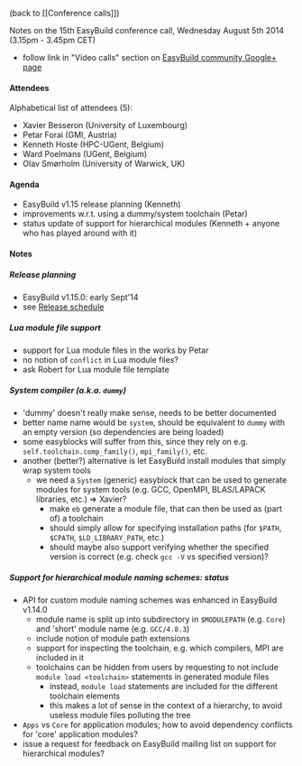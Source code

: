 (back to [[Conference calls]])

Notes on the 15th EasyBuild conference call, Wednesday August 5th 2014 (3.15pm - 3.45pm CET)

 * follow link in "Video calls" section on [EasyBuild community Google+ page](https://plus.google.com/communities/103632287931200436158)

#### Attendees

Alphabetical list of attendees (5):

* Xavier Besseron (University of Luxembourg)
* Petar Forai (GMI, Austria)
* Kenneth Hoste (HPC-UGent, Belgium)
* Ward Poelmans (UGent, Belgium)
* Olav Smørholm (University of Warwick, UK)

#### Agenda

* EasyBuild v1.15 release planning (Kenneth)
* improvements w.r.t. using a dummy/system toolchain (Petar)
* status update of support for hierarchical modules (Kenneth + anyone who has played around with it)

#### Notes

##### Release planning

 * EasyBuild v1.15.0: early Sept'14
 * see [Release schedule](Release-schedule)

##### Lua module file support

 * support for Lua module files in the works by Petar
  * no notion of `conflict` in Lua module files?
  * ask Robert for Lua module file template

##### System compiler (a.k.a. `dummy`)

 * 'dummy' doesn't really make sense, needs to be better documented
 * better name name would be `system`, should be equivalent to `dummy` with an empty version (so dependencies are being loaded)
 * some easyblocks will suffer from this, since they rely on e.g. `self.toolchain.comp_family()`, `mpi_family()`, etc.
 * another (better?) alternative is let EasyBuild install modules that simply wrap system tools
   * we need a `System` (generic) easyblock that can be used to generate modules for system tools (e.g. GCC, OpenMPI, BLAS/LAPACK libraries, etc.) => Xavier?
      *  make `eb` generate a module file, that can then be used as (part of) a toolchain
      * should simply allow for specifying installation paths (for `$PATH`, `$CPATH`, `$LD_LIBRARY_PATH`, etc.)
      * should maybe also support verifying whether the specified version is correct (e.g. check `gcc -V` vs specified version)?

##### Support for hierarchical module naming schemes: status

 * API for custom module naming schemes was enhanced in EasyBuild v1.14.0
    * module name is split up into subdirectory in `$MODULEPATH` (e.g. `Core`) and 'short' module name (e.g. `GCC/4.8.3`)
    * include notion of module path extensions
    * support for inspecting the toolchain, e.g. which compilers, MPI are included in it
    * toolchains can be hidden from users by requesting to not include `module load <toolchain>` statements in generated module files
       * instead, `module load` statements are included for the different toolchain elements
       * this makes a lot of sense in the context of a hierarchy, to avoid useless module files polluting the tree
  * `Apps` vs `Core` for application modules; how to avoid dependency conflicts for 'core' application modules?
  * issue a request for feedback on EasyBuild mailing list on support for hierarchical modules?
